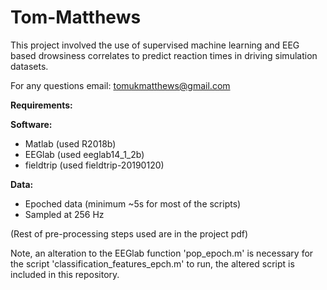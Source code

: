 # Tom-Matthews

This project involved the use of supervised machine learning and EEG based drowsiness correlates to predict reaction times in driving simulation datasets.

For any questions email: tomukmatthews@gmail.com

**Requirements:**

**Software:**
* Matlab (used R2018b)
* EEGlab (used eeglab14_1_2b)
* fieldtrip (used fieldtrip-20190120)

**Data:**
* Epoched data (minimum ~5s for most of the scripts)
* Sampled at 256 Hz

(Rest of pre-processing steps used are in the project pdf)

Note, an alteration to the EEGlab function 'pop_epoch.m' is necessary for the script 'classification_features_epch.m' to run, the altered script is included in this repository.

